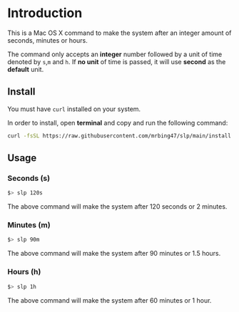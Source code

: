 # Introduction

This is a Mac OS X command to make the system after an integer amount of seconds, minutes or hours.

The command only accepts an **integer** number followed by a unit of time denoted by `s`,`m` and `h`. If **no unit** of time is passed, it will use **second** as the **default** unit.

## Install

You must have `curl` installed on your system.

In order to install, open **terminal** and copy and run the following command:

```bash
curl -fsSL https://raw.githubusercontent.com/mrbing47/slp/main/install | bash
```

## Usage

### Seconds (s)

```bash
$> slp 120s
```

The above command will make the system after 120 seconds or 2 minutes.

### Minutes (m)

```bash
$> slp 90m
```

The above command will make the system after 90 minutes or 1.5 hours.

### Hours (h)

```bash
$> slp 1h
```

The above command will make the system after 60 minutes or 1 hour.

